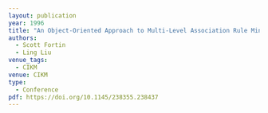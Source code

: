 ```yaml
---
layout: publication
year: 1996
title: "An Object-Oriented Approach to Multi-Level Association Rule Mining"
authors:
  - Scott Fortin
  - Ling Liu
venue_tags:
  - CIKM
venue: CIKM
type:
  - Conference
pdf: https://doi.org/10.1145/238355.238437
---
```

